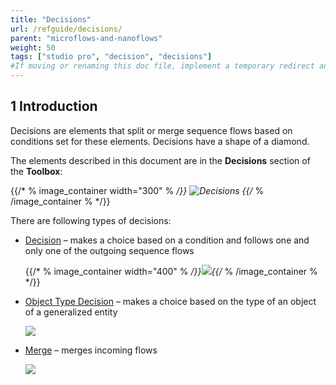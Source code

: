 ```yaml
---
title: "Decisions"
url: /refguide/decisions/
parent: "microflows-and-nanoflows"
weight: 50
tags: ["studio pro", "decision", "decisions"]
#If moving or renaming this doc file, implement a temporary redirect and let the respective team know they should update the URL in the product. See Mapping to Products for more details. 
---
```


## 1 Introduction
Decisions are elements that split or merge sequence flows based on conditions set for these elements. Decisions have a shape of a diamond.

The elements described in this document are in the **Decisions** section of the **Toolbox**:

{{/* % image_container width="300" % */}}
![Decisions](/attachments/refguide/modeling/application-logic/microflows-and-nanoflows/decisions/decisions.png)
{{/* % /image_container % */}}

There are following types of decisions:

* [Decision](/refguide/decision/) – makes a choice based on a condition and follows one and only one of the outgoing sequence flows

	{{/* % image_container width="400" % */}}![](/attachments/refguide/modeling/application-logic/microflows-and-nanoflows/decisions/decision-example.png){{/* % /image_container % */}}

* [Object Type Decision](/refguide/object-type-decision/) – makes a choice based on the type of an object of a generalized entity

	![](/attachments/refguide/modeling/application-logic/microflows-and-nanoflows/decisions/object-type-decision.png)

* [Merge](/refguide/merge/) – merges incoming flows 

	![](/attachments/refguide/modeling/application-logic/microflows-and-nanoflows/decisions/merge.png)

